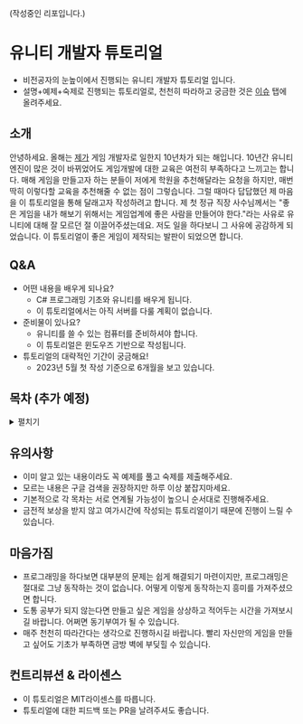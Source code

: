 (작성중인 리포입니다.)

# 유니티 개발자 튜토리얼
* 비전공자의 눈높이에서 진행되는 유니티 개발자 튜토리얼 입니다. 
* 설명+예제+숙제로 진행되는 튜토리얼로, 천천히 따라하고 궁금한 것은 [이슈](https://github.com/zaffre001/unity-developer-tutorial/issues) 탭에 올려주세요.

## 소개
안녕하세요. 올해는 [제가](https://zaffre001.github.io/about) 게임 개발자로 일한지 10년차가 되는 해입니다. 10년간 유니티 엔진이 많은 것이 바뀌었어도 게임개발에 대한 교육은 여전히 부족하다고 느끼고는 합니다. 매해 게임을 만들고자 하는 분들이 저에게 학원을 추천해달라는 요청을 하지만, 매번 딱히 이렇다할 교육을 추천해줄 수 없는 점이 그렇습니다. 그럴 때마다 답답했던 제 마음을 이 튜토리얼을 통해 달래고자 작성하려고 합니다. 제 첫 정규 직장 사수님께서는 "좋은 게임을 내가 해보기 위해서는 게임업계에 좋은 사람을 만들어야 한다."라는 사유로 유니티에 대해 잘 모르던 절 이끌어주셨는데요. 저도 일을 하다보니 그 사유에 공감하게 되었습니다. 이 튜토리얼이 좋은 게임이 제작되는 발판이 되었으면 합니다.

## Q&A
* 어떤 내용을 배우게 되나요?
  * C# 프로그래밍 기초와 유니티를 배우게 됩니다. 
  * 이 튜토리얼에서는 아직 서버를 다룰 계획이 없습니다.
* 준비물이 있나요?
  * 유니티를 쓸 수 있는 컴퓨터를 준비하셔야 합니다.
  * 이 튜토리얼은 윈도우즈 기반으로 작성됩니다.
* 튜토리얼의 대략적인 기간이 궁금해요!
  * 2023년 5월 첫 작성 기준으로 6개월을 보고 있습니다.

## 목차 (추가 예정)
<details><summary>펼치기</summary>
  <p>

  * [00. 깃의 기초]()
  * [01. C# 프로그래밍 기초]()
  * [02. 유니티 엔진의 기초]()
  * [03. 객체지향 프로그래밍]()
  * [04. 자주 쓰는 API 활용]()
  * [05. 자료구조 특훈]()
  * [06. 유니티 2D게임 제작]()
  * [07. 유니티 3D게임 제작]()
  * [08. 유니티 DOTS]()
   
  </p>
</details>

## 유의사항
* 이미 알고 있는 내용이라도 꼭 예제를 풀고 숙제를 제출해주세요.
* 모르는 내용은 구글 검색을 권장하지만 하루 이상 붙잡지마세요.
* 기본적으로 각 목차는 서로 연계될 가능성이 높으니 순서대로 진행해주세요.
* 금전적 보상을 받지 않고 여가시간에 작성되는 튜토리얼이기 때문에 진행이 느릴 수 있습니다.

## 마음가짐
* 프로그래밍을 하다보면 대부분의 문제는 쉽게 해결되기 마련이지만, 프로그래밍은 절대로 그냥 동작하는 것이 없습니다. 어떻게 이렇게 동작하는지 흥미를 가져주셨으면 합니다.
* 도통 공부가 되지 않는다면 만들고 싶은 게임을 상상하고 적어두는 시간을 가져보시길 바랍니다. 어쩌면 동기부여가 될 수 있습니다.
* 매주 천천히 따라간다는 생각으로 진행하시길 바랍니다. 빨리 자신만의 게임을 만들고 싶어도 기초가 부족하면 금방 벽에 부딪힐 수 있습니다.

## 컨트리뷰션 & 라이센스
* 이 튜토리얼은 MIT라이센스를 따릅니다.
* 튜토리얼에 대한 피드백 또는 PR을 날려주셔도 좋습니다.
